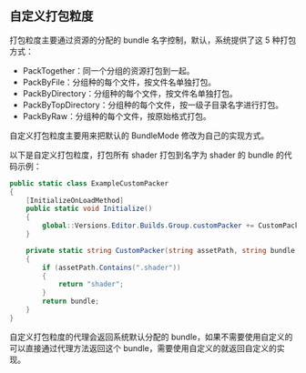<!-- docs/custom-packmode.md -->
## 自定义打包粒度

打包粒度主要通过资源的分配的 bundle 名字控制，默认，系统提供了这 5 种打包方式：

- PackTogether：同一个分组的资源打包到一起。
- PackByFile：分组种的每个文件，按文件名单独打包。
- PackByDirectory：分组种的每个文件，按文件名单独打包。
- PackByTopDirectory：分组种的每个文件，按一级子目录名字进行打包。
- PackByRaw：分组种的每个文件，按原始格式打包。

自定义打包粒度主要用来把默认的 BundleMode 修改为自己的实现方式。

以下是自定义打包粒度，打包所有 shader 打包到名字为 shader 的 bundle 的代码示例：

```c#
public static class ExampleCustomPacker
{
    [InitializeOnLoadMethod]
    public static void Initialize()
    {
        global::Versions.Editor.Builds.Group.customPacker += CustomPacker;
    }

    private static string CustomPacker(string assetPath, string bundle, string group)
    {
        if (assetPath.Contains(".shader"))
        {
            return "shader";
        }
        return bundle;
    }
}
```

自定义打包粒度的代理会返回系统默认分配的 bundle，如果不需要使用自定义的可以直接通过代理方法返回这个 bundle，需要使用自定义的就返回自定义的实现。